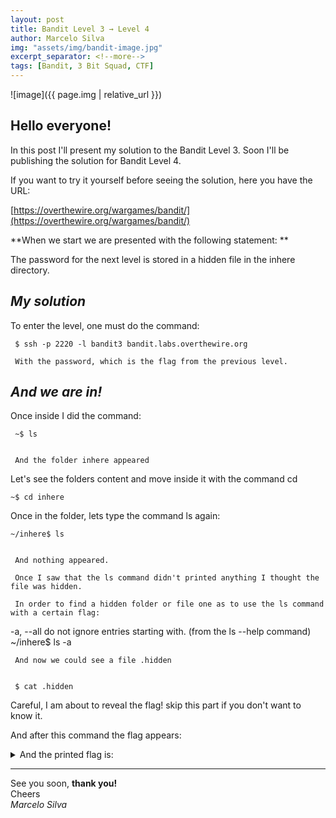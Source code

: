 ```yaml
---
layout: post
title: Bandit Level 3 → Level 4
author: Marcelo Silva
img: "assets/img/bandit-image.jpg"
excerpt_separator: <!--more-->
tags: [Bandit, 3 Bit Squad, CTF]
---
```


![image]({{ page.img | relative_url }})



## Hello everyone!


In this post I'll present my solution to the Bandit Level 3. Soon I'll be publishing the solution for Bandit Level 4.

<!--more-->
If you want to try it yourself before seeing the solution, here you have the URL:


[https://overthewire.org/wargames/bandit/](https://overthewire.org/wargames/bandit/)



**When we start we are presented with the following statement: **



The password for the next level is stored in a hidden file in the inhere directory.



## *My solution*


To enter the level, one must do the command: 
     

     $ ssh -p 2220 -l bandit3 bandit.labs.overthewire.org

     With the password, which is the flag from the previous level.
    

## *And we are in!*     



Once inside I did the command:
    
     ~$ ls


     And the folder inhere appeared



Let's see the folders content and move inside it with the command cd



    ~$ cd inhere



Once in the folder, lets type the command ls again:



    ~/inhere$ ls

    
     And nothing appeared.
    
     Once I saw that the ls command didn't printed anything I thought the file was hidden. 

     In order to find a hidden folder or file one as to use the ls command with a certain flag:



-a,   --all do not ignore entries starting with. (from the ls --help command)
     ~/inhere$ ls -a



     And now we could see a file .hidden


     $ cat .hidden     


Careful, I am about to reveal the flag! skip this part if you don't want to know it.



And after this command the flag appears:

<details>
  <summary>And the printed flag is: </summary>
     {% highlight text %} pIwrPrtPN36QITSp3EQaw936yaFoFgAB {% endhighlight text %}
</details> 

----
See you soon, **thank you!**  
Cheers  
*Marcelo Silva*

